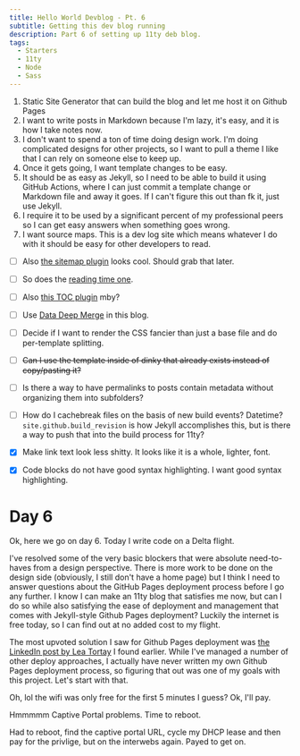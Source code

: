 ```yaml
---
title: Hello World Devblog - Pt. 6
subtitle: Getting this dev blog running
description: Part 6 of setting up 11ty deb blog.
tags:
  - Starters
  - 11ty
  - Node
  - Sass
---
```



1. Static Site Generator that can build the blog and let me host it on Github Pages
2. I want to write posts in Markdown because I'm lazy, it's easy, and it is how I take notes now.
3. I don't want to spend a ton of time doing design work. I'm doing complicated designs for other projects, so I want to pull a theme I like that I can rely on someone else to keep up.
4. Once it gets going, I want template changes to be easy.
5. It should be as easy as Jekyll, so I need to be able to build it using GitHub Actions, where I can just commit a template change or Markdown file and away it goes. If I can't figure this out than fk it, just use Jekyll.
6. I require it to be used by a significant percent of my professional peers so I can get easy answers when something goes wrong.
7. I want source maps. This is a dev log site which means whatever I do with it should be easy for other developers to read.

- [ ] Also [the sitemap plugin](https://www.npmjs.com/package/@quasibit/eleventy-plugin-sitemap) looks cool. Should grab that later.

- [ ] So does the [reading time one](https://www.npmjs.com/package/eleventy-plugin-reading-time).

- [ ] Also [this TOC plugin](https://github.com/jdsteinbach/eleventy-plugin-toc/blob/master/src/BuildTOC.js) mby?

- [ ] Use [Data Deep Merge](https://www.11ty.dev/docs/data-deep-merge/) in this blog.

- [ ] Decide if I want to render the CSS fancier than just a base file and do per-template splitting.

<s>

- [ ] Can I use the template inside of dinky that already exists instead of copy/pasting it?

</s>

- [ ] Is there a way to have permalinks to posts contain metadata without organizing them into subfolders?

- [ ] How do I cachebreak files on the basis of new build events? Datetime? `site.github.build_revision` is how Jekyll accomplishes this, but is there a way to push that into the build process for 11ty?

- [x] Make link text look less shitty. It looks like it is a whole, lighter, font.

- [x] Code blocks do not have good syntax highlighting. I want good syntax highlighting.

# Day 6

Ok, here we go on day 6. Today I write code on a Delta flight.

I've resolved some of the very basic blockers that were absolute need-to-haves from a design perspective. There is more work to be done on the design side (obviously, I still don't have a home page) but I think I need to answer questions about the GitHub Pages deployment process before I go any further. I know I can make an 11ty blog that satisfies me now, but can I do so while also satisfying the ease of deployment and management that comes with Jekyll-style Github Pages deployment? Luckily the internet is free today, so I can find out at no added cost to my flight.

The most upvoted solution I saw for Github Pages deployment was [the LinkedIn post by Lea Tortay](https://www.linkedin.com/pulse/eleventy-github-pages-lea-tortay/) I found earlier. While I've managed a number of other deploy approaches, I actually have never written my own Github Pages deployment process, so figuring that out was one of my goals with this project. Let's start with that.

Oh, lol the wifi was only free for the first 5 minutes I guess? Ok, I'll pay.

Hmmmmm Captive Portal problems. Time to reboot.

Had to reboot, find the captive portal URL, cycle my DHCP lease and then pay for the privlige, but on the interwebs again. Payed to get on.


